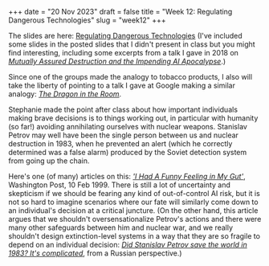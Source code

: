 +++
date = "20 Nov 2023"
draft = false
title = "Week 12: Regulating Dangerous Technologies"
slug = "week12"
+++

The slides are here: [Regulating Dangerous Technologies](https://www.dropbox.com/scl/fi/ycrjkoau5kclxq09ckvx4/regulation-post.pdf?rlkey=28sxdj7pf4pzlbjtavn59bufl&dl=0) (I've included some slides in the posted slides that I didn't present in class but you might find interesting, including some excerpts from a talk I gave in 2018 on [_Mutually Assured Destruction and the Impending AI Apocalypse_](https://speakerdeck.com/evansuva/mutually-assured-destruction-and-the-impending-ai-apocalypse).)

Since one of the groups made the analogy to tobacco products, I also will take the liberty of pointing to a talk I gave at Google making a similar analogy: [_The Dragon in the Room_](https://uvasrg.github.io/google-federated-privacy-2019-the-dragon-in-the-room/).

Stephanie made the point after class about how important individuals
making brave decisions is to things working out, in particular with
humanity (so far!) avoiding annihilating ourselves with nuclear
weapons. Stanislav Petrov may well have been the single person between
us and nuclear destruction in 1983, when he prevented an alert (which
he correctly determined was a false alarm) produced by the Soviet
detection system from going up the chain.

Here's one (of many)
articles on this: [_'I Had A Funny Feeling in My
Gut'_](https://www.washingtonpost.com/wp-srv/inatl/longterm/coldwar/shatter021099b.htm),
Washington Post, 10 Feb 1999. There is still a lot of uncertainty and
skepticism if we should be fearing any kind of out-of-control AI risk,
but it is not so hard to imagine scenarios where our fate will
similarly come down to an individual's decision at a critical
juncture. (On the other hand, this article argues that we shouldn't
oversensationalize Petrov's actions and there were many other
safeguards between him and nuclear war, and we really shouldn't design
extinction-level systems in a way that they are so fragile to depend on an individual decision: [_Did Stanislav Petrov save the world in 1983? It's complicated_](https://russianforces.org/blog/2022/10/did_stanislav_petrov_save_the_.shtml), from a Russian perspective.) 



